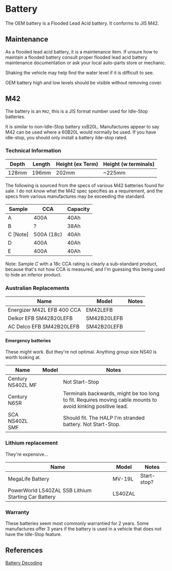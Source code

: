# Battery

The OEM battery is a Flooded Lead Acid battery.  It conforms to JIS M42.


## Maintenance

As a flooded lead acid battery, it is a maintenance item.  If unsure how to
maintain a flooded battery consult proper flooded lead acid battery maintenance
documentation or ask your local auto-parts store or mechanic.

Shaking the vehicle may help find the water level if it is difficult to see.

OEM battery high and low levels should be visible without removing cover.


## M42

The battery is an `M42`, this is a JIS format number used for Idle-Stop batteries.

It is similar to non-Idle-Stop battery xxB20L.  Manufactures appear to say
M42 can be used where a 60B20L would normally be used.  If you have idle-stop,
you should only install a battery ilde-stop rated.


### Technical Information

| Depth | Length | Height (ex Term) | Height (w terminals) |
| ----- | ------ | ---------------- | -------------------- |
| 128mm | 196mm  | 202mm            | ~225mm               |

The following is sourced from the specs of various M42 batteries found for
sale. I do not know what the M42 spec specifies as a requirement, and the
specs from various manufactures may be exceeding the standard.

|   Sample |        CCA | Capacity |
| -------- | ---------- | -------- |
| A        | 400A       | 40Ah     |
| B        | ?          | 38Ah     |
| C [Note] | 500A (18c) | 40Ah     |
| D        | 400A       | 40Ah     |
| E        | 400A       | 40Ah     |

Note: Sample *C* with a 18c CCA rating is clearly a sub-standard product, because
that's not how CCA is measured, and I'm guessing this being used to hide an
inferior product.


### Australian Replacements

| Name                       | Model          | Notes  |
| -------------------------- | -------------- | ------ |
| Energizer M42L EFB 400 CCA | EM42LEFB       |        |
| Delkor EFB SM42B20LEFB     | SM42B20LEFB    |        |
| AC Delco EFB SM42B20LEFB   | SM42B20LEFB    |        |


#### Emergency batteries

These might work.  But they're not optimal.
Anything group size NS40 is worth looking at.

| Name                       | Model          | Notes  |
| -------------------------- | -------------- | ------ |
| Century NS40ZL MF          |                | Not Start-Stop |
| Century N65R               |                | Terminals backwards, might be too long to fit.  Requires moving cable mounts to avoid kinking positive lead. |
| SCA NS40ZL SMF             |                | Should fit.  The HALP I'm stranded battery.  Not Start-Stop.    |

### Lithium replacement


They're expensive...

| Name                       | Model          | Notes  |
| -------------------------- | -------------- | ------ |
| MegaLife Battery           | MV-19L         | Start-stop? |
| PowerWorld LS40ZAL SSB Lithium Starting Car Battery | LS40ZAL |  |



### Warranty

These batteries seem most commonly warrantied for 2 years.  Some manufactures
offer 3 years if the battery is used in a vehicle that does not have the
Idle-Stop feature.


## References

[Battery Decoding](https://www.daihatsu.co.jp/accessory/mokuteki/mordal_battery.htm)
